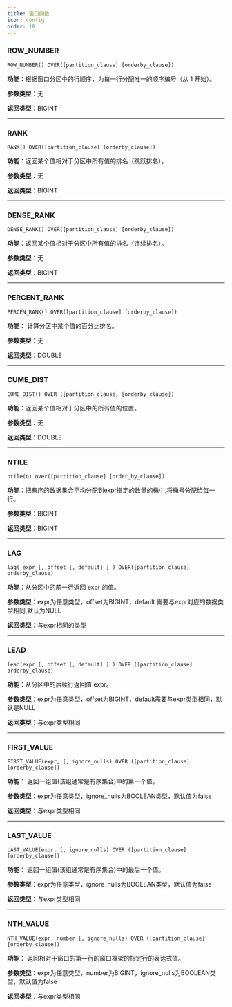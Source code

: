 ```yaml
---
title: 窗口函数
icon: config
order: 10
---
```


### **ROW_NUMBER**

    ROW_NUMBER() OVER([partition_clause] [orderby_clause])

**功能**：根据窗口分区中的行顺序，为每一行分配唯一的顺序编号（从 1 开始）。

**参数类型**：无

**返回类型**：BIGINT

----------------

### **RANK**

    RANK() OVER([partition_clause] [orderby_clause])

**功能**：返回某个值相对于分区中所有值的排名（跳跃排名）。

**参数类型**：无

**返回类型**：BIGINT

----------------

### **DENSE_RANK**

    DENSE_RANK() OVER([partition_clause] [orderby_clause])

**功能**：返回某个值相对于分区中所有值的排名（连续排名）。

**参数类型**：无

**返回类型**：BIGINT

----------------

### **PERCENT_RANK**

    PERCEN_RANK() OVER([partition_clause] [orderby_clause])

**功能**： 计算分区中某个值的百分比排名。

**参数类型**：无

**返回类型**：DOUBLE

----------------

### **CUME_DIST**

    CUME_DIST() OVER ([partition_clause] [orderby_clause])

**功能**：返回某个值相对于分区中的所有值的位置。

**参数类型**：无

**返回类型**：DOUBLE

----------------

### **NTILE**

    ntile(n) over([partition_clause] [order_by_clause])

**功能**：把有序的数据集合平均分配到expr指定的数量的桶中,将桶号分配给每一行。

**参数类型**：BIGINT

**返回类型**：BIGINT

----------------

### **LAG**

    lag( expr [, offset [, default] ] ) OVER([partition_clause] orderby_clause)

**功能**：从分区中的前一行返回 expr 的值。

**参数类型**：expr为任意类型，offset为BIGINT，default 需要与expr对应的数据类型相同,默认为NULL

**返回类型**：与expr相同的类型

----------------

### **LEAD**

    lead(expr [, offset [, default] ] ) OVER ([partition_clause] orderby_clause)

**功能**：从分区中的后续行返回值 expr。

**参数类型**：expr为任意类型，offset为BIGINT，default需要与expr类型相同，默认是NULL

**返回类型**：与expr类型相同

----------------

### **FIRST_VALUE**

    FIRST_VALUE(expr, [, ignore_nulls) OVER ([partition_clause] [orderby_clause])

**功能**： 返回一组值(该组通常是有序集合)中的第一个值。

**参数类型**：expr为任意类型，ignore_nulls为BOOLEAN类型，默认值为false

**返回类型**：与expr类型相同

----------------

### **LAST_VALUE**

    LAST_VALUE(expr, [, ignore_nulls) OVER ([partition_clause] [orderby_clause])

**功能**： 返回一组值(该组通常是有序集合)中的最后一个值。

**参数类型**：expr为任意类型，ignore_nulls为BOOLEAN类型，默认值为false

**返回类型**：与expr类型相同

----------------

### **NTH_VALUE**

    NTH_VALUE(expr, number [, ignore_nulls) OVER ([partition_clause] [orderby_clause])

**功能**： 返回相对于窗口的第一行的窗口框架的指定行的表达式值。

**参数类型**：expr为任意类型，number为BIGINT，ignore_nulls为BOOLEAN类型，默认值为false

**返回类型**：与expr类型相同

    